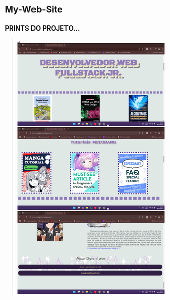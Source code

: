 # My-Web-Site

## PRINTS DO PROJETO...
>[..](https://github.com/MarciaMoreno/My-Web-Site/blob/main/Imagem/captura01.png?raw=true)
>![..](https://github.com/MarciaMoreno/My-Web-Site/blob/main/Imagem/captura02.png?raw=true)
>![..](https://github.com/MarciaMoreno/My-Web-Site/blob/main/Imagem/captura04.png?raw=true)
>![..](https://github.com/MarciaMoreno/My-Web-Site/blob/main/Imagem/captura05.png?raw=true)
